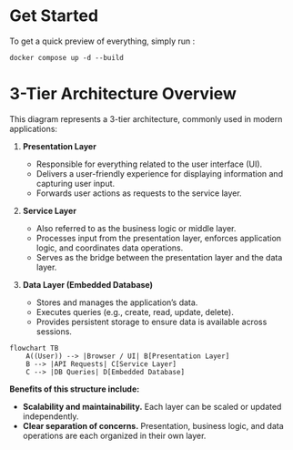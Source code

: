 # Get Started

To get a quick preview of everything, simply run : 

`docker compose up -d --build`

# 3-Tier Architecture Overview

This diagram represents a 3-tier architecture, commonly used in modern applications:

1. **Presentation Layer**
   - Responsible for everything related to the user interface (UI).
   - Delivers a user-friendly experience for displaying information and capturing user input.
   - Forwards user actions as requests to the service layer.

2. **Service Layer**
   - Also referred to as the business logic or middle layer.
   - Processes input from the presentation layer, enforces application logic, and coordinates data operations.
   - Serves as the bridge between the presentation layer and the data layer.

3. **Data Layer (Embedded Database)**
   - Stores and manages the application’s data.
   - Executes queries (e.g., create, read, update, delete).
   - Provides persistent storage to ensure data is available across sessions.

```mermaid
flowchart TB
    A((User)) --> |Browser / UI| B[Presentation Layer]
    B --> |API Requests| C[Service Layer]
    C --> |DB Queries| D[Embedded Database]
```

**Benefits of this structure include:**
- **Scalability and maintainability.** Each layer can be scaled or updated independently.
- **Clear separation of concerns.** Presentation, business logic, and data operations are each organized in their own layer.